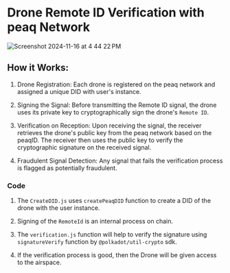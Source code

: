 # Drone Remote ID Verification with peaq Network

![Screenshot 2024-11-16 at 4 44 22 PM](https://github.com/user-attachments/assets/f478f5ea-37db-4a5f-8b99-4c493f677fb6)

## How it Works:

1. Drone Registration:
Each drone is registered on the peaq network and assigned a unique DID with user's instance.

2. Signing the Signal:
Before transmitting the Remote ID signal, the drone uses its private key to cryptographically sign 
the drone's `Remote ID`.

3. Verification on Reception:
Upon receiving the signal, the receiver retrieves the drone's public key from the peaq network based on the peaqID.
The receiver then uses the public key to verify the cryptographic signature on the received signal.

4. Fraudulent Signal Detection:
Any signal that fails the verification process is flagged as potentially fraudulent.


### Code

1. The `CreateDID.js` uses `createPeaqDID` function to create a DID of the drone with the user instance.

2. Signing of the `RemoteId` is an internal process on chain.

3. The `verification.js` function will help to verify the signature using `signatureVerify` function by `@polkadot/util-crypto` sdk.

4. If the verification process is good, then the Drone will be given access to the airspace.





